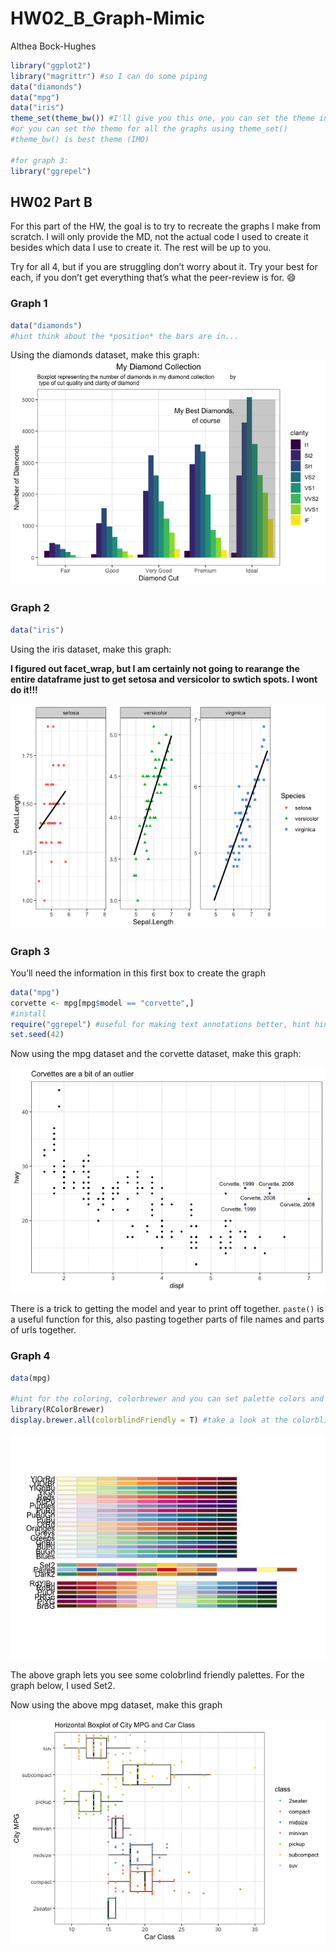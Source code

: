 HW02\_B\_Graph-Mimic
================
Althea Bock-Hughes

``` r
library("ggplot2")
library("magrittr") #so I can do some piping
data("diamonds")
data("mpg")
data("iris")
theme_set(theme_bw()) #I'll give you this one, you can set the theme individually for graphs
#or you can set the theme for all the graphs using theme_set()
#theme_bw() is best theme (IMO)

#for graph 3:
library("ggrepel")
```

## HW02 Part B

For this part of the HW, the goal is to try to recreate the graphs I
make from scratch. I will only provide the MD, not the actual code I
used to create it besides which data I use to create it. The rest will
be up to you.

Try for all 4, but if you are struggling don’t worry about it. Try your
best for each, if you don’t get everything that’s what the peer-review
is for. :smile:

### Graph 1

``` r
data("diamonds")
#hint think about the *position* the bars are in...
```

Using the diamonds dataset, make this graph:
![](HW02_B_Mimic_starter_files/figure-gfm/graph1%20code-1.png)<!-- -->

### Graph 2

``` r
data("iris")
```

Using the iris dataset, make this graph:

**I figured out facet\_wrap, but I am certainly not going to rearange
the entire dataframe just to get setosa and versicolor to swtich spots.
I wont do
it\!\!\!**

![](HW02_B_Mimic_starter_files/figure-gfm/graph%202%20code-1.png)<!-- -->

### Graph 3

You’ll need the information in this first box to create the graph

``` r
data("mpg")
corvette <- mpg[mpg$model == "corvette",]
#install
require("ggrepel") #useful for making text annotations better, hint hint
set.seed(42)
```

Now using the mpg dataset and the corvette dataset, make this
graph:

![](HW02_B_Mimic_starter_files/figure-gfm/graoh%203%20code-1.png)<!-- -->

There is a trick to getting the model and year to print off together.
`paste()` is a useful function for this, also pasting together parts of
file names and parts of urls together.

### Graph 4

``` r
data(mpg)

#hint for the coloring, colorbrewer and you can set palette colors and make your graphs colorblind friendly
library(RColorBrewer)
display.brewer.all(colorblindFriendly = T) #take a look at the colorblindfriendly options
```

![](HW02_B_Mimic_starter_files/figure-gfm/unnamed-chunk-4-1.png)<!-- -->

The above graph lets you see some colobrlind friendly palettes. For the
graph below, I used Set2.

Now using the above mpg dataset, make this
graph

![](HW02_B_Mimic_starter_files/figure-gfm/graph%204%20code-1.png)<!-- -->
